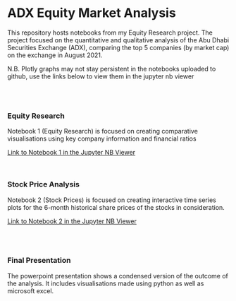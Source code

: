 # ADX Equity Market Analysis

This repository hosts notebooks from my Equity Research project. The project focused on the quantitative and qualitative analysis of the Abu Dhabi Securities Exchange (ADX), comparing the top 5 companies (by market cap) on the exchange in August 2021.

N.B. Plotly graphs may not stay persistent in the notebooks uploaded to github, use the links below to view them in the jupyter nb viewer

<br/><br/>

### Equity Research
Notebook 1 (Equity Research) is focused on creating comparative visualisations using key company information and financial ratios

[Link to Notebook 1 in the Jupyter NB Viewer](https://nbviewer.org/github/imanzaf/ADX_Financial_Analysis/blob/main/Notebook_1%20%28Equity%20Research%29.ipynb)

<br/>

### Stock Price Analysis
Notebook 2 (Stock Prices) is focused on creating interactive time series plots for the 6-month historical share prices of the stocks in consideration.

[Link to Notebook 2 in the Jupyter NB Viewer](https://nbviewer.org/github/imanzaf/ADX_Financial_Analysis/blob/main/Notebook_2%20%28Stock%20Prices%29.ipynb)

<br/><br/>

### Final Presentation
The powerpoint presentation shows a condensed version of the outcome of the analysis. It includes visualisations made using python as well as microsoft excel.

